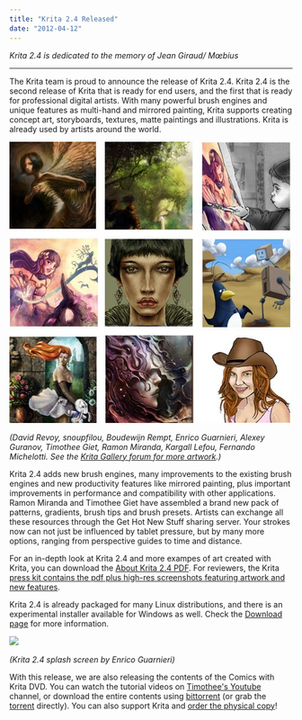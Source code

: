 ```yaml
---
title: "Krita 2.4 Released"
date: "2012-04-12"
---
```


_Krita 2.4 is dedicated to the memory of Jean Giraud/ Mœbius_

* * *

The Krita team is proud to announce the release of Krita 2.4. Krita 2.4 is the second release of Krita that is ready for end users, and the first that is ready for professional digital artists. With many powerful brush engines and unique features as multi-hand and mirrored painting, Krita supports creating concept art, storyboards, textures, matte paintings and illustrations. Krita is already used by artists around the world.

![](images/example_grid_sm.jpg)

_(David Revoy, snoupfilou, Boudewijn Rempt, Enrico Guarnieri, Alexey Guranov, Timothee Giet, Ramon Miranda, Kargall Lefou, Fernando Michelotti. See the [Krita Gallery forum for more artwork](http://forum.kde.org/viewforum.php?f=138).)_

Krita 2.4 adds new brush engines, many improvements to the existing brush engines and new productivity features like mirrored painting, plus important improvements in performance and compatibility with other applications. Ramon Miranda and Timothee Giet have assembled a brand new pack of patterns, gradients, brush tips and brush presets. Artists can exchange all these resources through the Get Hot New Stuff sharing server. Your strokes now can not just be influenced by tablet pressure, but by many more options, ranging from perspective guides to time and distance.

For an in-depth look at Krita 2.4 and more exampes of art created with Krita, you can download the [About Krita 2.4 PDF](https://krita.org/wp-content/uploads/2012/04/about-krita-2-4.pdf). For reviewers, the Krita [press kit contains the pdf plus high-res screenshots featuring artwork and new features](http://www.valdyas.org/~boud/about-krita-2-4.zip).

Krita 2.4 is already packaged for many Linux distributions, and there is an experimental installer available for Windows as well. Check the [Download page](http://krita.org/download "Download Krita!") for more information.

![](images/splash_screen.png)

 _(Krita 2.4 splash screen by Enrico Guarnieri)_

With this release, we are also releasing the contents of the Comics with Krita DVD. You can watch the tutorial videos on [Timothee's Youtube](http://www.youtube.com/user/Animtim?feature=watch) channel, or download the entire contents using [bittorrent](http://www.freetorrent.fr/index.php?page=torrent-details&id=242cb55a12c72c596895695d525f8da44c52fbbc) (or grab the [torrent](http://www.freetorrent.fr/download.php?id=242cb55a12c72c596895695d525f8da44c52fbbc&f=Comics%20with%20Krita.torrent) directly). You can also support Krita and [order the physical copy](http://krita.org/component/content/article/1-krita-informations/104-training-dvd-01-comics-with-krita)!
